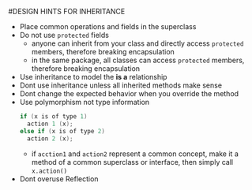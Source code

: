 #DESIGN HINTS FOR INHERITANCE

* Place common operations and fields in the superclass
* Do not use `protected` fields
  * anyone can inherit from your class and directly access `protected` members, therefore breaking encapsulation
  * in the same package, all classes can access `protected` members, therefore breaking encapsulation
* Use inheritance to model the __is a__ relationship
* Dont use inheritance unless all inherited methods make sense
* Dont change the expected behavior when you override the method
* Use polymorphism not type information
  ```Java
  if (x is of type 1)
    action 1 (x);
  else if (x is of type 2)
    action 2 (x);
  ```
  * if `acction1` and `action2` represent a common concept, make it a method of a common superclass or interface, then simply call `x.action()`
* Dont overuse Reflection
